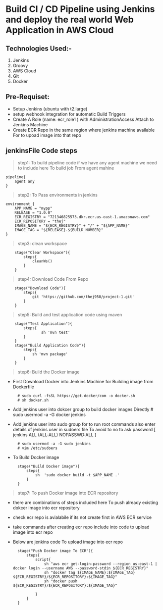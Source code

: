 # Build CI / CD Pipeline using Jenkins and deploy the real world Web Application in AWS Cloud

Technologies Used:-
-------------------
1. Jenkins
2. Groovy
3. AWS Cloud
4. Git
5. Docker  

Pre-Requiset:
--------------
* Setup Jenkins (ubuntu with t2.large)
* setup webhook integration for automatic Build Triggers 
* Create A Role (name: ecr_role1 ) with AdministrationAccess  Attach to Jenkins Machine  
* Create ECR Repo in the same region where jenkins machine available For to upoad image into that repo 

jenkinsFile Code steps
-------------------------------
>step1: To build pipeline code if we have any agent machine we need to include here To build job From agent mahine 
   
    pipeline{
        agent any
    }

>step2: To Pass environments in jenkins

    environment {
        APP_NAME = "mypp"
        RELEASE = "1.0.0"
        ECR_REGISTRY = "721346825573.dkr.ecr.us-east-1.amazonaws.com"
        ECR_REPOSITORY = "thej"
        IMAGE_NAME = "${ECR_REGISTRY}" + "/" + "${APP_NAME}"
        IMAGE_TAG = "${RELEASE}-${BUILD_NUMBER}"
    }

>step3: clean workspace 

        stage("Clear Workspace"){
            steps{
                cleanWs()
            }
        }

>step4: Download Code From Repo

        stage("Download Code"){
            steps{
                git 'https://github.com/thej950/project-1.git'
            }
        }

>step5: Build and test application code using maven 

        stage("Test Application"){
            steps{
                    sh 'mvn test'
            }
        }
        stage("Build Application Code"){
            steps{
                sh 'mvn package'
            }
        }

>step6: Build the Docker image 
    
* First Download Docker into Jenkins Machine for Building image from Dockerfile
       
        # sudo curl -fsSL https://get.docker/com -o docker.sh
        # sh docker.sh

* Add jenkins user into dokcer group to build docker images Directly 
        # sudo usermod -a -G docker jenkins
* Add jenkins user into sudo group for to run root commands also enter details of jenkins user in sudoers file To avoid to no to ask password [ jenkins ALL (ALL:ALL) NOPASSWD:ALL ]
       
        # sudo usermod -a -G sudo jenkins
        # vim /etc/sudoers
        
* To Build Docker image    
        
        stage("Build Docker image"){
            steps{
                sh  'sudo docker build -t $APP_NAME .'
            } 
        }

>step7: To push Docker image into ECR repository 

* there are combinations of steps included here To push already existing dokcer image into ecr repository
* check ecr repo is avialabile if its not create first in AWS ECR service 
* take commands after creating ecr repo include into code to upload image into ecr repo 
* Below are jenkins code To upload image into ecr repo 

        stage("Push Docker image To ECR"){
            steps{
                script{
                    sh "aws ecr get-login-password --region us-east-1 | docker login --username AWS --password-stdin ${ECR_REGISTRY}"
                    sh "docker tag ${IMAGE_NAME}:${IMAGE_TAG} ${ECR_REGISTRY}/${ECR_REPOSITORY}:${IMAGE_TAG}"
                    sh "docker push ${ECR_REGISTRY}/${ECR_REPOSITORY}:${IMAGE_TAG}"

                }
            }
        }



